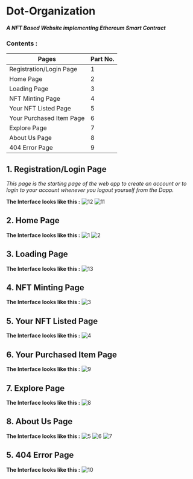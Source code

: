 # Dot-Organization
***A NFT Based Website implementing Ethereum Smart Contract***

### Contents :
| Pages | Part No. |
| --- | --- | 
| Registration/Login Page | 1 |
| Home Page | 2 |
| Loading Page | 3 | 
| NFT Minting Page | 4 | 
| Your NFT Listed Page | 5 | 
| Your Purchased Item Page | 6 | 
| Explore Page | 7 |
| About Us Page | 8 |
| 404 Error Page | 9 | 


## 1. Registration/Login Page
_This page is the starting page of the web app to create an account or to login to your account whenever you logout yourself from the Dapp._

**The Interface looks like this :**
![12](https://user-images.githubusercontent.com/77109758/170873852-8cf179f9-aced-4843-aef2-324261462012.PNG)
![11](https://user-images.githubusercontent.com/77109758/170873878-41918519-b87f-42ab-8398-f078265d6e7e.PNG)

## 2. Home Page

**The Interface looks like this :**
![1](https://user-images.githubusercontent.com/77109758/170873894-e24d7ee8-2960-4882-ad4c-5756aee5c326.PNG)
![2](https://user-images.githubusercontent.com/77109758/170873904-cf4f55b6-3cd0-4045-bc5b-4dbc0cc9a504.PNG)

## 3. Loading Page

**The Interface looks like this :**
![13](https://user-images.githubusercontent.com/77109758/170874056-5c2dabe8-e1e0-487e-80ee-3701fb461bcb.PNG)

## 4. NFT Minting Page

**The Interface looks like this :**
![3](https://user-images.githubusercontent.com/77109758/170873925-9d9468d8-2b96-4d27-8b24-7a081257b7fe.PNG)

## 5. Your NFT Listed Page

**The Interface looks like this :**
![4](https://user-images.githubusercontent.com/77109758/170874088-0b8c089e-8a72-4ad9-9df7-124e7c453927.PNG)

## 6. Your Purchased Item Page

**The Interface looks like this :**
![9](https://user-images.githubusercontent.com/77109758/170874122-627fef02-ffa9-45bb-9cee-064d0005f629.PNG)

## 7. Explore Page

**The Interface looks like this :**
![8](https://user-images.githubusercontent.com/77109758/170874250-f113d56c-4a26-4e2b-ae63-391abf065b8e.PNG)

## 8. About Us Page

**The Interface looks like this :**
![5](https://user-images.githubusercontent.com/77109758/170874330-ee8cd88b-570e-4ebc-a613-7c23f63bcc4f.PNG)
![6](https://user-images.githubusercontent.com/77109758/170874334-9775857f-31d5-4518-9d27-30aed7aba18f.PNG)
![7](https://user-images.githubusercontent.com/77109758/170874405-9aea21d5-8949-4dcc-be67-6b5406672258.PNG)

## 5. 404 Error Page

**The Interface looks like this :**
![10](https://user-images.githubusercontent.com/77109758/170874279-6863b39e-5802-4e44-91fc-fa7b8118e002.PNG)


